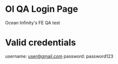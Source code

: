 # OI QA  Login Page 
Ocean Infinity's FE QA test

# Valid credentials
username: user@gmail.com 
password: password123